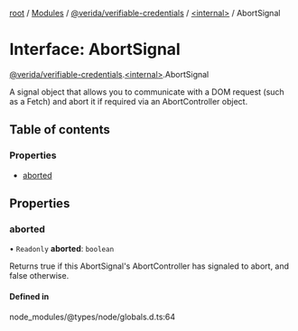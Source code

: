 [root](../README.md) / [Modules](../modules.md) / [@verida/verifiable-credentials](../modules/verida_verifiable_credentials.md) / [<internal\>](../modules/verida_verifiable_credentials._internal_.md) / AbortSignal

# Interface: AbortSignal

[@verida/verifiable-credentials](../modules/verida_verifiable_credentials.md).[<internal\>](../modules/verida_verifiable_credentials._internal_.md).AbortSignal

A signal object that allows you to communicate with a DOM request (such as a Fetch) and abort it if required via an AbortController object.

## Table of contents

### Properties

- [aborted](verida_verifiable_credentials._internal_.AbortSignal.md#aborted)

## Properties

### aborted

• `Readonly` **aborted**: `boolean`

Returns true if this AbortSignal's AbortController has signaled to abort, and false otherwise.

#### Defined in

node_modules/@types/node/globals.d.ts:64
